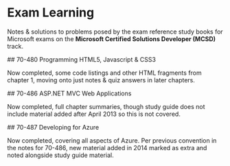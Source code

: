 # Exam Learning

Notes & solutions to problems posed by the exam reference study books for Microsoft exams on the **Microsoft Certified Solutions Developer (MCSD)** track.

## 70-480 Programming HTML5, Javascript & CSS3

Now completed, some code listings and other HTML fragments from chapter 1, moving onto just notes & quiz answers in later chapters.

## 70-486 ASP.NET MVC Web Applications

Now completed, full chapter summaries, though study guide does not include material added after April 2013 so this is not covered.

## 70-487 Developing for Azure

Now completed, covering all aspects of Azure. Per previous convention in the notes for 70-486, new material added in 2014 marked as extra and noted alongside study guide material.